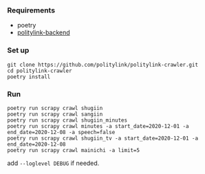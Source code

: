 ### Requirements
* poetry
* [politylink-backend](https://github.com/politylink/politylink-backend)

### Set up
```
git clone https://github.com/politylink/politylink-crawler.git
cd politylink-crawler
poetry install
``` 

### Run
```shell script
poetry run scrapy crawl shugiin
poetry run scrapy crawl sangiin
poetry run scrapy crawl shugiin_minutes
poetry run scrapy crawl minutes -a start_date=2020-12-01 -a end_date=2020-12-08 -a speech=false
poetry run scrapy crawl shugiin_tv -a start_date=2020-12-01 -a end_date=2020-12-08
poetry run scrapy crawl mainichi -a limit=5
```

add `--loglevel DEBUG` if needed.